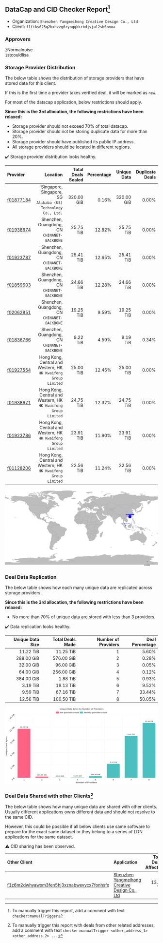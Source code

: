 ## DataCap and CID Checker Report[^1]
 - Organization: `Shenzhen Yangmeihong Creative Design Co., Ltd`
 - Client: `f1fiks625q2hxhzzg6rynqgkkrbdjvjul2sb6nmoa`
### Approvers
`2`Normalnoise<br/>`1`stcouldlisa

### Storage Provider Distribution
The below table shows the distribution of storage providers that have stored data for this client.

If this is the first time a provider takes verified deal, it will be marked as `new`.

For most of the datacap application, below restrictions should apply.

**Since this is the 3rd allocation, the following restrictions have been relaxed:**
 - Storage provider should not exceed 70% of total datacap.
 - Storage provider should not be storing duplicate data for more than 20%.
 - Storage provider should have published its public IP address.
 - All storage providers should be located in different regions.

✔️ Storage provider distribution looks healthy.

| Provider                                              |                                                           Location | Total Deals Sealed | Percentage | Unique Data | Duplicate Deals |
| :---------------------------------------------------- | -----------------------------------------------------------------: | -----------------: | ---------: | ----------: | --------------: |
| [f01877184](https://filfox.info/en/address/f01877184) |   Singapore, Singapore, SG<br/>`Alibaba (US) Technology Co., Ltd.` |         320.00 GiB |      0.16% |  320.00 GiB |           0.00% |
| [f01938674](https://filfox.info/en/address/f01938674) |                    Shenzhen, Guangdong, CN<br/>`CHINANET-BACKBONE` |          25.75 TiB |     12.82% |   25.75 TiB |           0.00% |
| [f01923787](https://filfox.info/en/address/f01923787) |                    Shenzhen, Guangdong, CN<br/>`CHINANET-BACKBONE` |          25.41 TiB |     12.65% |   25.41 TiB |           0.00% |
| [f01859603](https://filfox.info/en/address/f01859603) |                    Shenzhen, Guangdong, CN<br/>`CHINANET-BACKBONE` |          24.66 TiB |     12.28% |   24.66 TiB |           0.00% |
| [f02062851](https://filfox.info/en/address/f02062851) |                    Shenzhen, Guangdong, CN<br/>`CHINANET-BACKBONE` |          19.25 TiB |      9.59% |   19.25 TiB |           0.00% |
| [f01836766](https://filfox.info/en/address/f01836766) |                    Shenzhen, Guangdong, CN<br/>`CHINANET-BACKBONE` |           9.22 TiB |      4.59% |    9.19 TiB |           0.34% |
| [f01927554](https://filfox.info/en/address/f01927554) | Hong Kong, Central and Western, HK<br/>`HK Kwaifong Group Limited` |          25.00 TiB |     12.45% |   25.00 TiB |           0.00% |
| [f01938671](https://filfox.info/en/address/f01938671) | Hong Kong, Central and Western, HK<br/>`HK Kwaifong Group Limited` |          24.75 TiB |     12.32% |   24.75 TiB |           0.00% |
| [f01923786](https://filfox.info/en/address/f01923786) | Hong Kong, Central and Western, HK<br/>`HK Kwaifong Group Limited` |          23.91 TiB |     11.90% |   23.91 TiB |           0.00% |
| [f01128206](https://filfox.info/en/address/f01128206) | Hong Kong, Central and Western, HK<br/>`HK Kwaifong Group Limited` |          22.56 TiB |     11.24% |   22.56 TiB |           0.00% |

<img src="https://raw.githubusercontent.com/data-preservation-programs/filplus-checker-assets/main/filecoin-project/filecoin-plus-large-datasets/issues/1412/1681143906342.png"/>

### Deal Data Replication
The below table shows how each many unique data are replicated across storage providers.


**Since this is the 3rd allocation, the following restrictions have been relaxed:**
- No more than 70% of unique data are stored with less than 3 providers.

✔️ Data replication looks healthy.

| Unique Data Size | Total Deals Made | Number of Providers | Deal Percentage |
| ---------------: | ---------------: | ------------------: | --------------: |
|        11.22 TiB |        11.25 TiB |                   1 |           5.60% |
|       288.00 GiB |       576.00 GiB |                   2 |           0.28% |
|        32.00 GiB |        96.00 GiB |                   3 |           0.05% |
|        64.00 GiB |       256.00 GiB |                   4 |           0.12% |
|       384.00 GiB |         1.88 TiB |                   5 |           0.93% |
|         3.19 TiB |        19.13 TiB |                   6 |           9.52% |
|         9.59 TiB |        67.16 TiB |                   7 |          33.44% |
|        12.56 TiB |       100.50 TiB |                   8 |          50.05% |

<img src="https://raw.githubusercontent.com/data-preservation-programs/filplus-checker-assets/main/filecoin-project/filecoin-plus-large-datasets/issues/1412/1681143906990.png"/>

### Deal Data Shared with other Clients[^3]
The below table shows how many unique data are shared with other clients.
Usually different applications owns different data and should not resolve to the same CID.

However, this could be possible if all below clients use same software to prepare for the exact same dataset or they belong to a series of LDN applications for the same dataset.

⚠️ CID sharing has been observed.

| Other Client                                                                                                          | Application                                                                                                                    | Total Deals Affected | Unique CIDs | Approvers                         |
| :-------------------------------------------------------------------------------------------------------------------- | :----------------------------------------------------------------------------------------------------------------------------- | -------------------: | ----------: | :-------------------------------- |
| [f1z6m2dwhyawxm3fen5hj3xznabwevycx7fonhsfq](https://filfox.info/en/address/f1z6m2dwhyawxm3fen5hj3xznabwevycx7fonhsfq) | [Shenzhen Yangmeihong Creative Design Co\., Ltd](https://github.com/filecoin-project/filecoin-plus-large-datasets/issues/1413) |            13.38 TiB |          70 | `1`Normalnoise<br/>`1`stcouldlisa |

[^1]: To manually trigger this report, add a comment with text `checker:manualTrigger`

[^2]: Deals from those addresses are combined into this report as they are specified with `checker:manualTrigger`

[^3]: To manually trigger this report with deals from other related addresses, add a comment with text `checker:manualTrigger <other_address_1> <other_address_2> ...`
